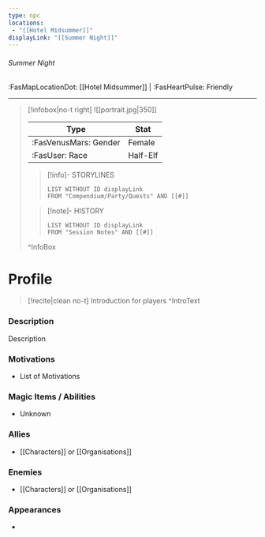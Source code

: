 ```yaml
---
type: npc
locations:
 - "[[Hotel Midsummer]]"
displayLink: "[[Summer Night]]"
---
```

###### Summer Night
<span class="sub2">:FasMapLocationDot: [[Hotel Midsummer]] | :FasHeartPulse: Friendly </span>
___

> [!infobox|no-t right]
> ![[portrait.jpg|350]]
>
> | Type | Stat |
> | ---- | ---- |
> | :FasVenusMars: Gender | Female |
> | :FasUser: Race | Half-Elf |
>
>> [!info]- STORYLINES
>>```dataview
>>LIST WITHOUT ID displayLink
>>FROM "Compendium/Party/Quests" AND [[#]]
>
>>[!note]- HISTORY
>>```dataview
>>LIST WITHOUT ID displayLink
>>FROM "Session Notes" AND [[#]]
>
>^InfoBox

# Profile

> [!recite|clean no-t]
>	Introduction for players
>^IntroText

### Description
Description

### Motivations
- List of Motivations

### Magic Items / Abilities
- Unknown

### Allies
- [[Characters]] or [[Organisations]]

### Enemies
- [[Characters]] or [[Organisations]]

### Appearances
- 